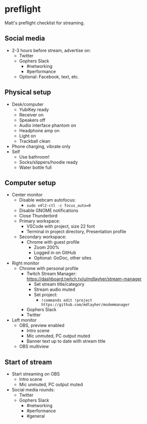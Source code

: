 # preflight

Matt's preflight checklist for streaming.

## Social media

- 2-3 hours before stream, advertise on:
  - Twitter
  - Gophers Slack
    - #networking
    - #performance
  - Optional: Facebook, text, etc.

## Physical setup

- Desk/computer
  - YubiKey ready
  - Receiver on
  - Speakers off
  - Audio interface phantom on
  - Headphone amp on
  - Light on
  - Trackball clean
- Phone charging, vibrate only
- Self
  - Use bathroom!
  - Socks/slippers/hoodie ready
  - Water bottle full

## Computer setup

- Center monitor
  - Disable webcam autofocus:
    - `sudo v4l2-ctl -c focus_auto=0`
  - Disable GNOME notifications
  - Close Thunderbird
  - Primary workspace:
    - VSCode with project, size 22 font
    - Terminal in project directory, Presentation profile
  - Secondary workspace:
    - Chrome with guest profile
      - Zoom 200%
      - Logged in on GitHub
      - Optional: GoDoc, other sites
- Right monitor
  - Chrome with personal profile
    - Twitch Stream Manager: https://dashboard.twitch.tv/u/mdlayher/stream-manager
      - Set stream title/category
      - Stream audio muted
      - Set project:
        - `!commands edit !project https://github.com/mdlayher/modemmanager`
    - Gophers Slack
    - Twitter
- Left monitor
  - OBS, preview enabled
    - Intro scene
    - Mic unmuted, PC output muted
    - Banner text up to date with stream title
  - OBS multiview

## Start of stream

- Start streaming on OBS
  - Intro scene
  - Mic unmuted, PC output muted
- Social media rounds:
  - Twitter
  - Gophers Slack
    - #networking
    - #performance
    - #general
